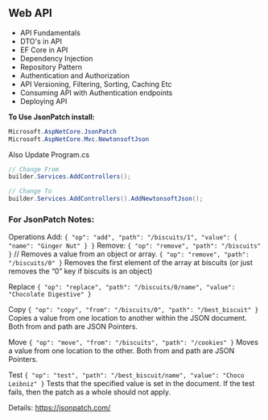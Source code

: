 ## Web API

- API Fundamentals
- DTO's in API
- EF Core in API
- Dependency Injection
- Repository Pattern
- Authentication and Authorization
- API Versioning, Filtering, Sorting, Caching Etc
- Consuming API with Authentication endpoints
- Deploying API


**To Use JsonPatch install:**
```c#
Microsoft.AspNetCore.JsonPatch
Microsoft.AspNetCore.Mvc.NewtonsoftJson
```
Also Update Program.cs
```c#
// Change From
builder.Services.AddControllers();

// Change To
builder.Services.AddControllers().AddNewtonsoftJson();
```
### For JsonPatch Notes:
Operations
Add: `{ "op": "add", "path": "/biscuits/1", "value": { "name": "Ginger Nut" } }`
Remove: 
`{ "op": "remove", "path": "/biscuits" }` // Removes a value from an object or array.
`{ "op": "remove", "path": "/biscuits/0" }`
Removes the first element of the array at biscuits (or just removes the “0” key if biscuits is an object)

Replace
`{ "op": "replace", "path": "/biscuits/0/name", "value": "Chocolate Digestive" }`

Copy
`{ "op": "copy", "from": "/biscuits/0", "path": "/best_biscuit" }`
Copies a value from one location to another within the JSON document. Both from and path are JSON Pointers.

Move
`{ "op": "move", "from": "/biscuits", "path": "/cookies" }`
Moves a value from one location to the other. Both from and path are JSON Pointers.

Test
`{ "op": "test", "path": "/best_biscuit/name", "value": "Choco Leibniz" }`
Tests that the specified value is set in the document. If the test fails, then the patch as a whole should not apply.

Details: https://jsonpatch.com/









